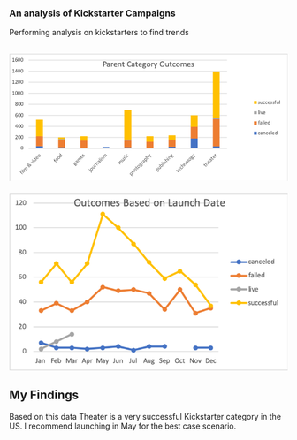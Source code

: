 ### An analysis of Kickstarter Campaigns 
Performing analysis on kickstarters to find trends

![](Images/ParentCatergoryOutcomes.png)
---

![](Images/OutcomeLaunchDate.png)

## My Findings
Based on this data Theater is a very successful Kickstarter category in the US. I recommend launching in May for the best case scenario. 

